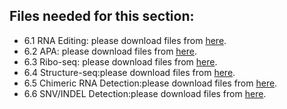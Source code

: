## Files needed for this section:

* 6.1 RNA Editing: please download files from [here](https://cloud.tsinghua.edu.cn/d/ab6f41a594854d099c55/s).
* 6.2 APA: please download files from [here](https://cloud.tsinghua.edu.cn/d/ab6f41a594854d099c55/).
* 6.3 Ribo-seq: please download files from [here](https://cloud.tsinghua.edu.cn/d/ab6f41a594854d099c55/).
* 6.4 Structure-seq:please download files from [here](https://cloud.tsinghua.edu.cn/d/ab6f41a594854d099c55/).
* 6.5 Chimeric RNA Detection:please download files from [here](https://cloud.tsinghua.edu.cn/d/ab6f41a594854d099c55/).
* 6.6 SNV/INDEL Detection:please download files from [here](https://cloud.tsinghua.edu.cn/d/ab6f41a594854d099c55/).
